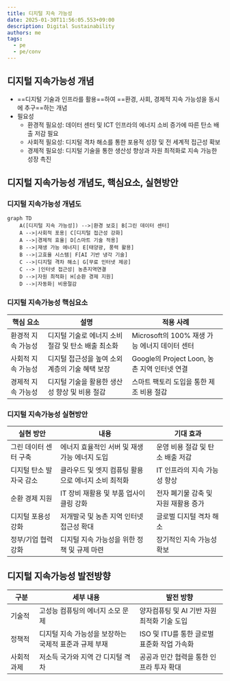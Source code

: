 ```yaml
---
title: 디지털 지속 가능성
date: 2025-01-30T11:56:05.553+09:00
description: Digital Sustainability
authors: me
tags:
  - pe
  - pe/conv
---
```


## 디지털 지속가능성 개념

- ==디지털 기술과 인프라를 활용==하여 ==환경, 사회, 경제적 지속 가능성을 동시에 추구==하는 개념
- 필요성
  - 환경적 필요성: 데이터 센터 및 ICT 인프라의 에너지 소비 증가에 따른 탄소 배출 저감 필요
  - 사회적 필요성: 디지털 격차 해소를 통한 포용적 성장 및 전 세계적 접근성 확보
  - 경제적 필요성: 디지털 기술을 통한 생산성 향상과 자원 최적화로 지속 가능한 성장 촉진

## 디지털 지속가능성 개념도, 핵심요소, 실현방안

### 디지털 지속가능성 개념도

```mermaid
graph TD
    A([디지털 지속 가능성]) -->|환경 보호| B[그린 데이터 센터]
    A -->|사회적 포용| C[디지털 접근성 강화]
    A -->|경제적 효율| D[스마트 기술 적용]
    B -->|재생 가능 에너지| E[태양광, 풍력 활용]
    B -->|고효율 시스템| F[AI 기반 냉각 기술]
    C -->|디지털 격차 해소| G[무료 인터넷 제공]
    C --> |인터넷 접근성| 농촌지역연결
    D -->|자원 최적화| H[순환 경제 지원]
    D -->|자동화| 비용절감
```

### 디지털 지속가능성 핵심요소

| 핵심 요소 | 설명 | 적용 사례 |
| --- | --- | --- |
| 환경적 지속 가능성 | 디지털 기술로 에너지 소비 절감 및 탄소 배출 최소화 | Microsoft의 100% 재생 가능 에너지 데이터 센터 |
| 사회적 지속 가능성 | 디지털 접근성을 높여 소외 계층의 기술 혜택 보장 | Google의 Project Loon, 농촌 지역 인터넷 연결 |
| 경제적 지속 가능성 | 디지털 기술을 활용한 생산성 향상 및 비용 절감 | 스마트 팩토리 도입을 통한 제조 비용 절감 |

### 디지털 지속가능성 실현방안

| 실현 방안 | 내용 | 기대 효과 |
| --- | --- | --- |
| 그린 데이터 센터 구축 | 에너지 효율적인 서버 및 재생 가능 에너지 도입 | 운영 비용 절감 및 탄소 배출 저감 |
| 디지털 탄소 발자국 감소 | 클라우드 및 엣지 컴퓨팅 활용으로 에너지 소비 최적화 | IT 인프라의 지속 가능성 향상 |
| 순환 경제 지원 | IT 장비 재활용 및 부품 업사이클링 강화 | 전자 폐기물 감축 및 자원 재활용 증가 |
| 디지털 포용성 강화 | 저개발국 및 농촌 지역 인터넷 접근성 확대 | 글로벌 디지털 격차 해소 |
| 정부/기업 협력 강화 | 디지털 지속 가능성을 위한 정책 및 규제 마련 | 장기적인 지속 가능성 확보 |

## 디지털 지속가능성 발전방향

| 구분 | 세부 내용 | 발전 방향 |
| --- | --- | --- |
| 기술적 | 고성능 컴퓨팅의 에너지 소모 문제 | 양자컴퓨팅 및 AI 기반 자원 최적화 기술 도입 |
| 정책적 | 디지털 지속 가능성을 보장하는 국제적 표준과 규제 부재 | ISO 및 ITU를 통한 글로벌 표준화 작업 가속화 |
| 사회적 과제 | 저소득 국가와 지역 간 디지털 격차 | 공공과 민간 협력을 통한 인프라 투자 확대 |

